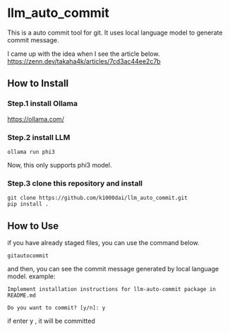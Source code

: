 # llm_auto_commit

This is a auto commit tool for git.
It uses local language model to generate commit message.

I came up with the idea when I see the article below.
https://zenn.dev/takaha4k/articles/7cd3ac44ee2c7b

## How to Install
### Step.1 install Ollama

 https://ollama.com/

### Step.2 install LLM
```
ollama run phi3
```
Now, this only supports phi3 model.
### Step.3 clone this repository and install
```
git clone https://github.com/k1000dai/llm_auto_commit.git
pip install .
```

## How to Use
if you have already staged files, you can use the command below.
```
gitautocommit
```
and then, you can see the commit message generated by local language model.
example:
```
Implement installation instructions for llm-auto-commit package in README.md
    
Do you want to commit? [y/n]: y
```
if enter y , it will be committed